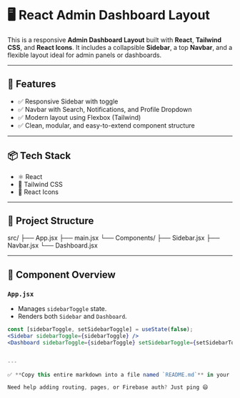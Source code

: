 # 🖥️ React Admin Dashboard Layout

This is a responsive **Admin Dashboard Layout** built with **React**, **Tailwind CSS**, and **React Icons**. It includes a collapsible **Sidebar**, a top **Navbar**, and a flexible layout ideal for admin panels or dashboards.

---

## 🚀 Features

- ✅ Responsive Sidebar with toggle
- ✅ Navbar with Search, Notifications, and Profile Dropdown
- ✅ Modern layout using Flexbox (Tailwind)
- ✅ Clean, modular, and easy-to-extend component structure

---

## 📦 Tech Stack

- ⚛️ React
- 💨 Tailwind CSS
- 🎨 React Icons

---

## 🧱 Project Structure

src/
├── App.jsx
├── main.jsx
└── Components/
├── Sidebar.jsx
├── Navbar.jsx
└── Dashboard.jsx


---

## 🧩 Component Overview

### `App.jsx`

- Manages `sidebarToggle` state.
- Renders both `Sidebar` and `Dashboard`.

```jsx
const [sidebarToggle, setSidebarToggle] = useState(false);
<Sidebar sidebarToggle={sidebarToggle} />
<Dashboard sidebarToggle={sidebarToggle} setSidebarToggle={setSidebarToggle} />


---

✅ **Copy this entire markdown into a file named `README.md`** in your project root.

Need help adding routing, pages, or Firebase auth? Just ping 😄
